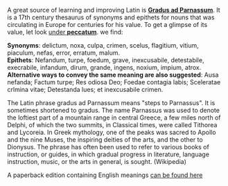 A great source of learning and improving Latin is [**Gradus ad Parnassum**](https://archive.org/details/gradusadparna00unus). It is a 17th century thesaurus of synonyms and epithets for nouns that was circulating in Europe for centuries for his value.
To get a glimpse of its value, let look [under **peccatum**](https://archive.org/details/gradusadparna00unus/page/462/mode/2up). we find:

**Synonyms**: delictum, noxa, culpa, crimen, scelus, flagitium, vitium, piaculum, nefas, error, erratum, malum.  
**Epithets**: Nefandum, turpe, foedum, grave, inexcusabile, detestabile, execrabile, infandum, dirum, grande, ingens, noxium, impium, atrox.  
**Alternative ways to convey the same meaning are also suggested**: Ausa nefanda; Factum turpe; Res odiosa Deo; Foedae contagia labis; Sceleratae crlmina vitae; Detestanda lues; et inexcusabile crimen.

The Latin phrase gradus ad Parnassum means "steps to Parnassus". It is sometimes shortened to gradus. The name Parnassus was used to denote the loftiest part of a mountain range in central Greece, a few miles north of Delphi, of which the two summits, in Classical times, were called Tithorea and Lycoreia. In Greek mythology, one of the peaks was sacred to Apollo and the nine Muses, the inspiring deities of the arts, and the other to Dionysus. The phrase has often been used to refer to various books of instruction, or guides, in which gradual progress in literature, language instruction, music, or the arts in general, is sought. (Wikipedia)

A paperback edition containing English meanings [can be found here](https://www.amazon.com/dp/B094N3L1WD/)
